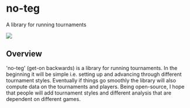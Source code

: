 # no-teg
A library for running tournaments

![](https://img.shields.io/github/license/aaronashery/no-teg)

## Overview
'no-teg' (get-on backwards) is a library for running tournaments. In the beginning it will be simple i.e. setting up and advancing through different tournament styles. Eventually if things go smoothly the library will also compute data on the tournaments and players. Being open-source, I hope that people will add tournament styles and different analysis that are dependent on different games.
